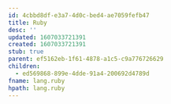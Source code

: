 ```yaml
---
id: 4cbbd8df-e3a7-4d0c-bed4-ae7059fefb47
title: Ruby
desc: ''
updated: 1607033721391
created: 1607033721391
stub: true
parent: ef5162eb-1f61-4878-a1c5-c9a776726629
children:
  - ed569868-899e-4dde-91a4-200692d4789d
fname: lang.ruby
hpath: lang.ruby
---
```



